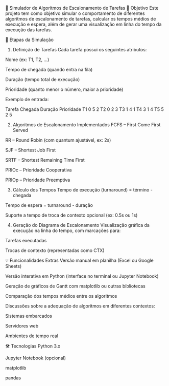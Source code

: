 🧠 Simulador de Algoritmos de Escalonamento de Tarefas
📌 Objetivo
Este projeto tem como objetivo simular o comportamento de diferentes algoritmos de escalonamento de tarefas, calcular os tempos médios de execução e espera, além de gerar uma visualização em linha do tempo da execução das tarefas.

🧩 Etapas da Simulação
1. Definição de Tarefas
Cada tarefa possui os seguintes atributos:

Nome (ex: T1, T2, ...)

Tempo de chegada (quando entra na fila)

Duração (tempo total de execução)

Prioridade (quanto menor o número, maior a prioridade)

Exemplo de entrada:

Tarefa	Chegada	Duração	Prioridade
T1	0	5	2
T2	0	2	3
T3	1	4	1
T4	3	1	4
T5	5	2	5

2. Algoritmos de Escalonamento Implementados
FCFS – First Come First Served

RR – Round Robin (com quantum ajustável, ex: 2s)

SJF – Shortest Job First

SRTF – Shortest Remaining Time First

PRIOc – Prioridade Cooperativa

PRIOp – Prioridade Preemptiva

3. Cálculo dos Tempos
Tempo de execução (turnaround) = término - chegada

Tempo de espera = turnaround - duração

Suporte a tempo de troca de contexto opcional (ex: 0.5s ou 1s)

4. Geração do Diagrama de Escalonamento
Visualização gráfica da execução na linha do tempo, com marcações para:

Tarefas executadas

Trocas de contexto (representadas como CTX)

💡 Funcionalidades Extras
Versão manual em planilha (Excel ou Google Sheets)

Versão interativa em Python (interface no terminal ou Jupyter Notebook)

Geração de gráficos de Gantt com matplotlib ou outras bibliotecas

Comparação dos tempos médios entre os algoritmos

Discussões sobre a adequação de algoritmos em diferentes contextos:

Sistemas embarcados

Servidores web

Ambientes de tempo real

🛠️ Tecnologias
Python 3.x

Jupyter Notebook (opcional)

matplotlib

pandas
